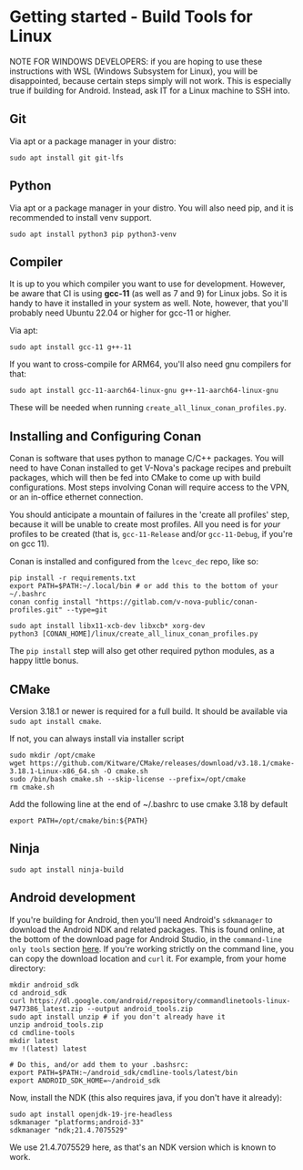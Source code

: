 # Getting started - Build Tools for Linux

NOTE FOR WINDOWS DEVELOPERS: if you are hoping to use these instructions with WSL (Windows Subsystem for Linux), you will be disappointed, because certain steps simply will not work. This is especially true if building for Android. Instead, ask IT for a Linux machine to SSH into.

## Git

Via apt or a package manager in your distro:

```shell
sudo apt install git git-lfs
```

## Python

Via apt or a package manager in your distro. You will also need pip, and it is recommended to install venv support.

```shell
sudo apt install python3 pip python3-venv
```

## Compiler

It is up to you which compiler you want to use for development. However, be aware that CI is using **gcc-11** (as well as 7 and 9) for Linux jobs. So it is handy to have it installed in your system as well. Note, however, that you'll probably need Ubuntu 22.04 or higher for gcc-11 or higher.

Via apt:

```shell
sudo apt install gcc-11 g++-11
```

If you want to cross-compile for ARM64, you'll also need gnu compilers for that:

```shell
sudo apt install gcc-11-aarch64-linux-gnu g++-11-aarch64-linux-gnu
```

These will be needed when running `create_all_linux_conan_profiles.py`.

## Installing and Configuring Conan

Conan is software that uses python to manage C/C++ packages. You will need to have Conan installed to get V-Nova's package recipes and prebuilt packages, which will then be fed into CMake to come up with build configurations. Most steps involving Conan will require access to the VPN, or an in-office ethernet connection.

You should anticipate a mountain of failures in the 'create all profiles' step, because it will be unable to create most profiles. All you need is for *your* profiles to be created (that is, `gcc-11-Release` and/or `gcc-11-Debug`, if you're on gcc 11).

Conan is installed and configured from the `lcevc_dec` repo, like so:

```shell
pip install -r requirements.txt
export PATH=$PATH:~/.local/bin # or add this to the bottom of your ~/.bashrc
conan config install "https://gitlab.com/v-nova-public/conan-profiles.git" --type=git

sudo apt install libx11-xcb-dev libxcb* xorg-dev
python3 [CONAN_HOME]/linux/create_all_linux_conan_profiles.py
```

The `pip install` step will also get other required python modules, as a happy little bonus.

## CMake

Version 3.18.1 or newer is required for a full build. It should be available via `sudo apt install cmake`. 

If not, you can always install via installer script
```shell
sudo mkdir /opt/cmake
wget https://github.com/Kitware/CMake/releases/download/v3.18.1/cmake-3.18.1-Linux-x86_64.sh -O cmake.sh
sudo /bin/bash cmake.sh --skip-license --prefix=/opt/cmake
rm cmake.sh
```

Add the following line at the end of ~/.bashrc to use cmake 3.18 by default
```shell
export PATH=/opt/cmake/bin:${PATH}
```

## Ninja

`sudo apt install ninja-build`

## Android development

If you're building for Android, then you'll need Android's `sdkmanager` to download the Android NDK and related packages. This is found online, at the bottom of the download page for Android Studio, in the `command-line only tools` section [here](https://developer.android.com/studio#command-tools). If you're working strictly on the command line, you can copy the download location and `curl` it. For example, from your home directory:

```shell
mkdir android_sdk
cd android_sdk
curl https://dl.google.com/android/repository/commandlinetools-linux-9477386_latest.zip --output android_tools.zip
sudo apt install unzip # if you don't already have it
unzip android_tools.zip
cd cmdline-tools
mkdir latest
mv !(latest) latest

# Do this, and/or add them to your .bashsrc:
export PATH=$PATH:~/android_sdk/cmdline-tools/latest/bin
export ANDROID_SDK_HOME=~/android_sdk
```

Now, install the NDK (this also requires java, if you don't have it already):

```shell
sudo apt install openjdk-19-jre-headless
sdkmanager "platforms;android-33"
sdkmanager "ndk;21.4.7075529"
```

We use 21.4.7075529 here, as that's an NDK version which is known to work.
